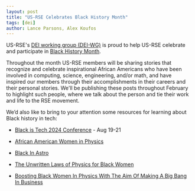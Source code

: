 ```yaml
---
layout: post
title: "US-RSE Celebrates Black History Month"
tags: [dei]
author: Lance Parsons, Alex Koufos
---
```


US-RSE's [DEI working group (DEI-WG)](https://us-rse.org/wg/dei/) is proud to
help US-RSE celebrate and participate in [Black History
Month](https://www.blackhistorymonth.gov/).

Throughout the month US-RSE members will be sharing stories that recognize and
celebrate inspirational African Americans who have been involved in computing,
science, engineering, and/or math, and have inspired our members through their
accomplishments in their careers and their personal stories. We'll be
publishing these posts throughout February to highlight such people, where we
talk about the person and tie their work and life to the RSE movement.

We’d also like to bring to your attention some resources for learning about
Black history in tech:

- [Black is Tech 2024 Conference](https://blackistechconference.com/) - Aug 19-21

- [African American Women in Physics](https://aawip.com/)

- [Black In Astro](https://www.blackinastro.com/)

- [The Unwritten Laws of Physics for Black Women](https://www.wired.com/story/the-unwritten-laws-of-physics/)

- [Boosting Black Women In Physics With The Aim Of Making A Big Bang In Business](https://www.forbes.com/sites/jaredcouncil/2023/01/16/boosting-black-women-in-physics-with-the-aim-of-making-a-big-bang-in-business/)
